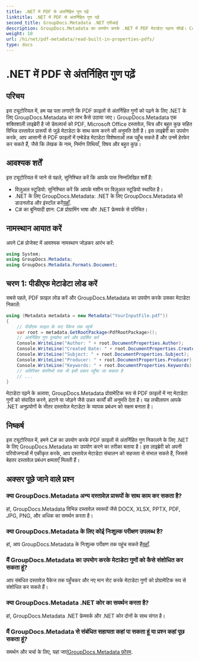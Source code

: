 ```yaml
---
title: .NET में PDF से अंतर्निहित गुण पढ़ें
linktitle: .NET में PDF से अंतर्निहित गुण पढ़ें
second_title: GroupDocs.Metadata .NET एपीआई
description: GroupDocs.Metadata का उपयोग करके .NET में PDF मेटाडेटा पढ़ना सीखें। C# कोड के साथ लेखक के नाम, निर्माण तिथियाँ, विषय और बहुत कुछ एक्सेस करें।
weight: 10
url: /hi/net/pdf-metadata/read-built-in-properties-pdfs/
type: docs
---
```

# .NET में PDF से अंतर्निहित गुण पढ़ें

## परिचय
इस ट्यूटोरियल में, हम यह पता लगाएंगे कि PDF फ़ाइलों से अंतर्निहित गुणों को पढ़ने के लिए .NET के लिए GroupDocs.Metadata का लाभ कैसे उठाया जाए। GroupDocs.Metadata एक शक्तिशाली लाइब्रेरी है जो डेवलपर्स को PDF, Microsoft Office दस्तावेज़, चित्र और बहुत कुछ सहित विभिन्न दस्तावेज़ प्रारूपों से जुड़े मेटाडेटा के साथ काम करने की अनुमति देती है। इस लाइब्रेरी का उपयोग करके, आप आसानी से PDF फ़ाइलों में एम्बेडेड मेटाडेटा विशेषताओं तक पहुँच सकते हैं और उनमें हेरफेर कर सकते हैं, जैसे कि लेखक के नाम, निर्माण तिथियाँ, विषय और बहुत कुछ।
## आवश्यक शर्तें
इस ट्यूटोरियल में जाने से पहले, सुनिश्चित करें कि आपके पास निम्नलिखित शर्तें हैं:
- विज़ुअल स्टूडियो: सुनिश्चित करें कि आपके मशीन पर विज़ुअल स्टूडियो स्थापित है।
-  .NET के लिए GroupDocs.Metadata: .NET के लिए GroupDocs.Metadata को डाउनलोड और इंस्टॉल करें[यहाँ](https://releases.groupdocs.com/metadata/net/).
- C# का बुनियादी ज्ञान: C# प्रोग्रामिंग भाषा और .NET फ्रेमवर्क से परिचित।

## नामस्थान आयात करें
अपने C# प्रोजेक्ट में आवश्यक नामस्थान जोड़कर आरंभ करें:
```csharp
using System;
using GroupDocs.Metadata;
using GroupDocs.Metadata.Formats.Document;
```
## चरण 1: पीडीएफ मेटाडेटा लोड करें
सबसे पहले, PDF फ़ाइल लोड करें और GroupDocs.Metadata का उपयोग करके उसका मेटाडेटा निकालें:
```csharp
using (Metadata metadata = new Metadata("YourInputFile.pdf"))
{
    // पीडीएफ फाइल के रूट पैकेज तक पहुंचें
    var root = metadata.GetRootPackage<PdfRootPackage>();
    // अंतर्निहित गुण पुनर्प्राप्त करें और प्रदर्शित करें
    Console.WriteLine("Author: " + root.DocumentProperties.Author);
    Console.WriteLine("Created Date: " + root.DocumentProperties.CreatedDate);
    Console.WriteLine("Subject: " + root.DocumentProperties.Subject);
    Console.WriteLine("Producer: " + root.DocumentProperties.Producer);
    Console.WriteLine("Keywords: " + root.DocumentProperties.Keywords);
    // अतिरिक्त संपत्तियों तक भी इसी प्रकार पहुँचा जा सकता है
    // ...
}
```
मेटाडेटा पढ़ने के अलावा, GroupDocs.Metadata प्रोग्रामेटिक रूप से PDF फ़ाइलों में नए मेटाडेटा गुणों को संपादित करने, हटाने या जोड़ने जैसे उन्नत कार्यों की अनुमति देता है। यह लचीलापन आपके .NET अनुप्रयोगों के भीतर दस्तावेज़ मेटाडेटा के व्यापक प्रबंधन को सक्षम बनाता है।
## निष्कर्ष
इस ट्यूटोरियल में, हमने C# का उपयोग करके PDF फ़ाइलों से अंतर्निहित गुण निकालने के लिए .NET के लिए GroupDocs.Metadata का उपयोग करने का तरीका बताया है। इस लाइब्रेरी को अपनी परियोजनाओं में एकीकृत करके, आप दस्तावेज़ मेटाडेटा संचालन को सहजता से संभाल सकते हैं, जिससे बेहतर दस्तावेज़ प्रबंधन क्षमताएँ मिलती हैं।

## अक्सर पूछे जाने वाले प्रश्न
### क्या GroupDocs.Metadata अन्य दस्तावेज़ प्रारूपों के साथ काम कर सकता है?
हां, GroupDocs.Metadata विभिन्न दस्तावेज़ स्वरूपों जैसे DOCX, XLSX, PPTX, PDF, JPG, PNG, और अधिक का समर्थन करता है।
### क्या GroupDocs.Metadata के लिए कोई निःशुल्क परीक्षण उपलब्ध है?
हां, आप GroupDocs.Metadata के निःशुल्क परीक्षण तक पहुंच सकते हैं[यहाँ](https://releases.groupdocs.com/).
### मैं GroupDocs.Metadata का उपयोग करके मेटाडेटा गुणों को कैसे संशोधित कर सकता हूं?
आप संबंधित दस्तावेज़ पैकेज तक पहुँचकर और नए मान सेट करके मेटाडेटा गुणों को प्रोग्रामेटिक रूप से संशोधित कर सकते हैं।
### क्या GroupDocs.Metadata .NET कोर का समर्थन करता है?
हां, GroupDocs.Metadata .NET फ्रेमवर्क और .NET कोर दोनों के साथ संगत है।
### मैं GroupDocs.Metadata से संबंधित सहायता कहां पा सकता हूं या प्रश्न कहां पूछ सकता हूं?
 समर्थन और चर्चा के लिए, यहां जाएं[GroupDocs.Metadata फ़ोरम](https://forum.groupdocs.com/c/metadata/14).